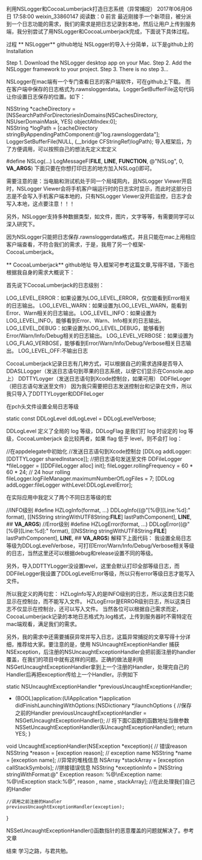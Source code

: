 利用NSLogger和CocoaLumberjack打造日志系统（异常捕捉）
2017年06月06日 17:58:00 weixin_33860147 阅读数：0
前言
最近刚接手一个新项目，被分派到一个日志功能的需求，我们的需求是把日志记录到本地，然后让用户上传到服务端，我分别尝试了用NSLogger和CocoaLumberjack完成，下面说下具体过程。

过程
** NSLogger**
github地址
NSLogger的导入十分简单，以下是github上的Installation

Step 1. Download the NSLogger desktop app on your Mac.
Step 2. Add the NSLogger framework to your project.
Step 3. There is no step 3…

NSLogger在mac端有一个专门查看日志的客户端软件，可在github上下载。
而在客户端中保存的日志格式为.rawnsloggerdata。LoggerSetBufferFile这句代码让你设置日志保存的位置。如下：

NSString *cacheDirectory = [NSSearchPathForDirectoriesInDomains(NSCachesDirectory, NSUserDomainMask, YES) objectAtIndex:0];  
NSString *logPath = [cacheDirectory stringByAppendingPathComponent:@"log.rawnsloggerdata"];  
LoggerSetBufferFile(NULL, (__bridge CFStringRef)logPath); 
导入框架后，为了方便调用，可以按照自己的想法先定义宏定义

#define NSLog(...)  LogMessageF(__FILE__, __LINE__, __FUNCTION__, @"NSLog", 0, __VA_ARGS__)
下面只要在你想打印日志的地方加入NSLog()即可。

需要注意的是：当电脑和测试机处于同一个局域网内，且NSLogger Viewer开启时，NSLogger Viewer会将手机客户端运行时的日志实时显示，而此时这部分日志是不会写入手机客户端本地的，只有NSLogger Viewer没开启监控，日志才会写入本地，这点要注意！！！

另外，NSLogger支持多种数据类型，如文件，图片，文字等等，有需要同学可以深入研究下。

因为NSLogger只能把日志保存.rawnsloggerdata格式，并且只能在mac上用相应客户端查看，不符合我们的需求，于是，我用了另一个框架-CocoaLumberjack。

** CocoaLumberjack**
github地址
导入框架可参考这篇文章,写得不错，下面也根据我自身的需求大概说下：

首先说下CocoaLumberjack的日志级别：

LOG_LEVEL_ERROR：如果设置为LOG_LEVEL_ERROR，仅仅能看到Error相关的日志输出。
LOG_LEVEL_WARN：如果设置为LOG_LEVEL_WARN，能看到Error、Warn相关的日志输出。
LOG_LEVEL_INFO：如果设置为LOG_LEVEL_INFO，能够看到Error、Warn、Info相关的日志输出。
LOG_LEVEL_DEBUG：如果设置为LOG_LEVEL_DEBUG，能够看到Error/Warn/Info/Debug相关的日志输出。
LOG_LEVEL_VERBOSE：如果设置为LOG_FLAG_VERBOSE，能够看到Error/Warn/Info/Debug/Verbose相关日志输出。
LOG_LEVEL_OFF:不输出日志

CocoaLumberjack记录日志有几种方式，可以根据自己的需求选择是否导入
DDASLLogger（发送日志语句到苹果的日志系统，以便它们显示在Console.app上）
DDTTYLoyger（发送日志语句到Xcode控制台，如果可用）
DDFIleLoger（把日志语句发送至文件）
因为我只需要把日志发送控制台和记录在文件，所以我只导入了DDTTYLoyger和DDFIleLoger

在pch头文件设置全局日志等级

static const DDLogLevel ddLogLevel = DDLogLevelVerbose;

DDLogLevel 定义了全局的 log 等级，DDLogFlag 是我们打 log 时设定的 log 等级，CocoaLumberjack 会比较两者，如果 flag 低于 level，则不会打 log：

//在appdelegate中初始化
    //发送日志语句到Xcode控制台
    [DDLog addLogger:[DDTTYLogger sharedInstance]];
    //把日志语句发送至文件
    DDFileLogger *fileLogger = [[DDFileLogger alloc] init];
    fileLogger.rollingFrequency = 60 * 60 * 24; // 24 hour rolling
    fileLogger.logFileManager.maximumNumberOfLogFiles = 7;
    [DDLog addLogger:fileLogger withLevel:DDLogLevelError];

在实际应用中我定义了两个不同日志等级的宏

//INFO级别
#define HZLogInfo(format, ...) DDLogInfo((@"[%@][Line:%d]:" format), [[NSString stringWithUTF8String:__FILE__] lastPathComponent], __LINE__, ## __VA_ARGS__)
//Error级别
#define HZLogError(format, ...) DDLogError((@"[%@][Line:%d]:" format), [[NSString stringWithUTF8String:__FILE__] lastPathComponent], __LINE__, ## __VA_ARGS__)
解释下上面代码：
我设置全局日志等级为DDLogLevelVerbose，可打印Error/Warn/Info/Debug/Verbose相关等级的日志，当然这里还可以根据debug和release设置不同的等级。

另外，导入DDTTYLogger没设置level，这里会默认打印全部等级日志，而DDFileLogger我设置了DDLogLevelError等级，所以只有error等级日志才能写入文件。

所以我定义的两句宏：
HZLogInfo写入的是INFO级别的日志，所以这类日志只能显示在控制台，而不能写入文件。
HZLogError是ERROR级别日志，所以这类日志不仅显示在控制台，还可以写入文件。
当然各位可以根据自己需求而定，CocoaLumberjack记录的本地日志格式为.log格式，上传到服务器时不需特定在mac端观看，满足我们的需求。

另外，我的需求中还需要捕获异常并写入日志，这篇异常捕捉的文章写得十分详细，推荐给大家。要注意的是，使用 NSUncaughtExceptionHandler 捕获 NSException，后注册的NSUncaughtExceptionHandler会把前面注册的handler覆盖，在我们的项目中就有这样的问题。正确的做法是利用NSGetUncaughtExceptionHandler拿到上一个注册的Handler，处理完自己的Handler后再把exception传给上一个Handler。示例如下

static NSUncaughtExceptionHandler *previousUncaughtExceptionHandler;

- (BOOL)application:(UIApplication *)application didFinishLaunchingWithOptions:(NSDictionary *)launchOptions {
   //保存之前的Handler
   previousUncaughtExceptionHandler = NSGetUncaughtExceptionHandler();
   // 将下面C函数的函数地址当做参数
  NSSetUncaughtExceptionHandler(&UncaughtExceptionHandler);
   return YES;
}

void UncaughtExceptionHandler(NSException *exception){
   // 错误reason
    NSString *reason = [exception reason];
    // exception name
    NSString *name = [exception name];
    //异常的堆栈信息
    NSArray *stackArray = [exception callStackSymbols];
    //拼接错误信息
    NSString *exceptionInfo = [NSString stringWithFormat:@" Exception reason: %@\nException name: %@\nException stack:%@", reason , name , stackArray];
   //在此处理我们自己的Handler

    //调用之前注册的Handler
    previousUncaughtExceptionHandler(exception);
}

NSSetUncaughtExceptionHandler()函数指针的恶意覆盖的问题就解决了。参考文章

结束
学习之路，与君共勉。